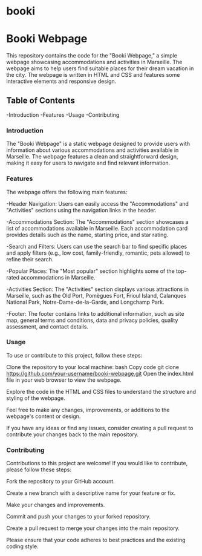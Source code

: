 # booki

# Booki Webpage
This repository contains the code for the "Booki Webpage," a simple webpage showcasing accommodations and activities in Marseille. The webpage aims to help users find suitable places for their dream vacation in the city. The webpage is written in HTML and CSS and features some interactive elements and responsive design.

## Table of Contents
-Introduction
-Features
-Usage
-Contributing


### Introduction 
The "Booki Webpage" is a static webpage designed to provide users with information about various accommodations and activities available in Marseille. The webpage features a clean and straightforward design, making it easy for users to navigate and find relevant information.

### Features
The webpage offers the following main features:

-Header Navigation: Users can easily access the "Accommodations" and "Activities" sections using the navigation links in the header.

-Accommodations Section: The "Accommodations" section showcases a list of accommodations available in Marseille. Each accommodation card provides details such as the name, starting price, and star rating.

-Search and Filters: Users can use the search bar to find specific places and apply filters (e.g., low cost, family-friendly, romantic, pets allowed) to refine their search.

-Popular Places: The "Most popular" section highlights some of the top-rated accommodations in Marseille.

-Activities Section: The "Activities" section displays various attractions in Marseille, such as the Old Port, Pomègues Fort, Frioul Island, Calanques National Park, Notre-Dame-de-la-Garde, and Longchamp Park.

-Footer: The footer contains links to additional information, such as site map, general terms and conditions, data and privacy policies, quality assessment, and contact details.

### Usage
To use or contribute to this project, follow these steps:

Clone the repository to your local machine:
bash
Copy code
git clone https://github.com/your-username/booki-webpage.git
Open the index.html file in your web browser to view the webpage.

Explore the code in the HTML and CSS files to understand the structure and styling of the webpage.

Feel free to make any changes, improvements, or additions to the webpage's content or design.

If you have any ideas or find any issues, consider creating a pull request to contribute your changes back to the main repository.

### Contributing
Contributions to this project are welcome! If you would like to contribute, please follow these steps:

Fork the repository to your GitHub account.

Create a new branch with a descriptive name for your feature or fix.

Make your changes and improvements.

Commit and push your changes to your forked repository.

Create a pull request to merge your changes into the main repository.

Please ensure that your code adheres to best practices and the existing coding style.
